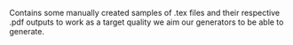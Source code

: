 Contains some manually created samples of .tex files and their respective .pdf outputs to work as a target quality we aim our generators to be able to generate.